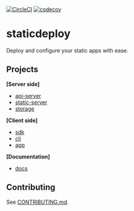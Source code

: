 [![CircleCI](https://circleci.com/gh/staticdeploy/staticdeploy.svg?style=svg)](https://circleci.com/gh/staticdeploy/staticdeploy)
[![codecov](https://codecov.io/gh/staticdeploy/staticdeploy/branch/master/graph/badge.svg)](https://codecov.io/gh/staticdeploy/staticdeploy)

# staticdeploy

Deploy and configure your static apps with ease.

## Projects

**[Server side]**

* [api-server](./api-server)
* [static-server](./static-server)
* [storage](./storage)

**[Client side]**

* [sdk](./sdk)
* [cli](./cli)
* [app](./app)

**[Documentation]**

* [docs](./docs)

## Contributing

See [CONTRIBUTING.md](./CONTRIBUTING.md).
